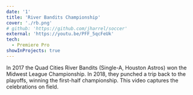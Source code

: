 ```yaml
---
date: '1'
title: 'River Bandits Championship'
cover: './rb.png'
# github: 'https://github.com/jharrel/soccer'
external: 'https://youtu.be/PFF_5qcFeUk'
tech:
  - Premiere Pro
showInProjects: true
---
```


In 2017 the Quad Cities River Bandits (Single-A, Houston Astros) won the Midwest League Championship. In 2018, they punched a trip back to the playoffs, winning the first-half championship. This video captures the celebrations on field.
